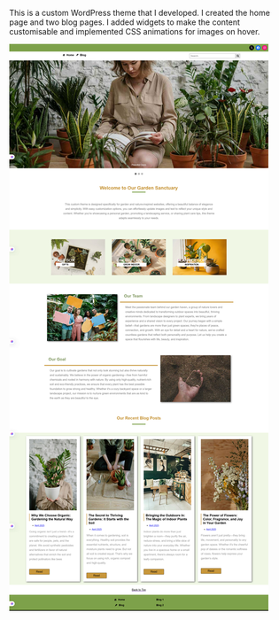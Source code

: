 This is a custom WordPress theme that I developed.
I created the home page and two blog pages.
I added widgets to make the content customisable and implemented CSS animations for images on hover.


![alt text](WordPress-My-Custom-Theme.jpg)
